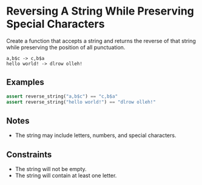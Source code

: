 # Reversing A String While Preserving Special Characters

Create a function that accepts a string and returns the reverse of that string while preserving the position of all punctuation.

```
a,b$c -> c,b$a
hello world! -> dlrow olleh!
```

## Examples

```python
assert reverse_string("a,b$c") == "c,b$a"
assert reverse_string("hello world!") == "dlrow olleh!"
```

## Notes

- The string may include letters, numbers, and special characters.

## Constraints

- The string will not be empty.
- The string will contain at least one letter.


